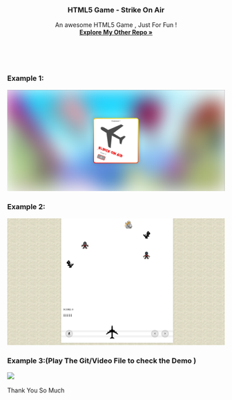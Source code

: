 <!-- HTML5 Game - Strike On Air -->
<a name="readme-top"></a>





<br />
  <h3 align="center">HTML5 Game - Strike On Air</h3>

  <p align="center">
    An awesome HTML5 Game , Just For Fun !
    <br />
    <a href="https://github.com/onlycoder000/"><strong>Explore My Other Repo »</strong></a>
    <br />
    <br />
  </p>
</div>
<br>
<br>
<h3>Example 1:</h3>
<img width="600px" src="images/demo/demo1.png">
<h3>Example 2:</h3>
<img src="images/demo/demo2.png">
<h3>Example 3:(Play The Git/Video File to check the Demo )</h3>
<img src="images/demo/demo.gif">

Thank You So Much
